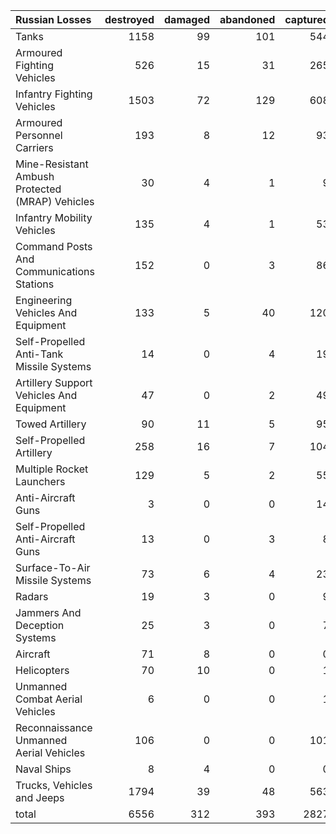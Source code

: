 | Russian Losses                                   |   destroyed |   damaged |   abandoned |   captured |   total |
|:-------------------------------------------------|------------:|----------:|------------:|-----------:|--------:|
| Tanks                                            |        1158 |        99 |         101 |        544 |    1902 |
| Armoured Fighting Vehicles                       |         526 |        15 |          31 |        265 |     837 |
| Infantry Fighting Vehicles                       |        1503 |        72 |         129 |        608 |    2312 |
| Armoured Personnel Carriers                      |         193 |         8 |          12 |         93 |     306 |
| Mine-Resistant Ambush Protected  (MRAP) Vehicles |          30 |         4 |           1 |          9 |      44 |
| Infantry Mobility Vehicles                       |         135 |         4 |           1 |         53 |     193 |
| Command Posts And Communications Stations        |         152 |         0 |           3 |         86 |     241 |
| Engineering Vehicles And Equipment               |         133 |         5 |          40 |        120 |     298 |
| Self-Propelled Anti-Tank Missile Systems         |          14 |         0 |           4 |         19 |      37 |
| Artillery Support Vehicles And Equipment         |          47 |         0 |           2 |         49 |      98 |
| Towed Artillery                                  |          90 |        11 |           5 |         95 |     201 |
| Self-Propelled Artillery                         |         258 |        16 |           7 |        104 |     385 |
| Multiple Rocket Launchers                        |         129 |         5 |           2 |         55 |     191 |
| Anti-Aircraft Guns                               |           3 |         0 |           0 |         14 |      17 |
| Self-Propelled Anti-Aircraft Guns                |          13 |         0 |           3 |          8 |      24 |
| Surface-To-Air Missile Systems                   |          73 |         6 |           4 |         23 |     106 |
| Radars                                           |          19 |         3 |           0 |          9 |      31 |
| Jammers And Deception Systems                    |          25 |         3 |           0 |          7 |      35 |
| Aircraft                                         |          71 |         8 |           0 |          0 |      79 |
| Helicopters                                      |          70 |        10 |           0 |          1 |      81 |
| Unmanned Combat Aerial Vehicles                  |           6 |         0 |           0 |          1 |       7 |
| Reconnaissance Unmanned Aerial Vehicles          |         106 |         0 |           0 |        101 |     207 |
| Naval Ships                                      |           8 |         4 |           0 |          0 |      12 |
| Trucks, Vehicles and Jeeps                       |        1794 |        39 |          48 |        563 |    2444 |
| total                                            |        6556 |       312 |         393 |       2827 |   10088 |